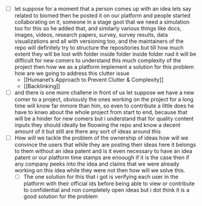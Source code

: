 - [ ] let suppose for a moment that a person comes up with an idea lets say related to biomed then he posted it on our platform and people started collaborating on it, someone in a stage goot that we need a simulation too for this so he added that, and similarly various things like docs, images, videos, research papers, survey, survey results, data visualizations and all with versioning too, and the maintainers of the repo will definitely try to structure the repositories but till how much extent they will be lost with folder inside folder inside folder nad it will be difficult for new comers to understand this much complexity of the project then how we as a platform implement a solution for this problem how are we going to address this clutter issue
  - [[Humanet’s Approach to Prevent Clutter & Complexity]]
  - [[Backlinking]]
- [ ] and there is one more challene in front of us let suppose we have a new comer to a project, obviously the ones working on the project for a long time will know far mmore than him, so even to contribute a little does he have to knwo about the whole project from start to end, because that will be a hinder for new comers but i understand that for quality content inputs they should ideally be floowing the repo and know a decent amount of it but still are there any sort of ideas around this
- [ ] How will we tackle the problem of the ownership of ideas how will we convince the users that while they are posting their ideas here it belongs to them without an idea patent and is it even necessary to have an idea patent or our platform time stamps are enoough if it is the case then if any company peeks into the idea and claims that we were already working on this idea while they were not then how will we solve this.
  - [ ] The one solution for this that i got is verifying each user in the platform with their official ids before being able to view or contribute to confidential and non completely open ideas but i dot think it is a good solution for the problem
